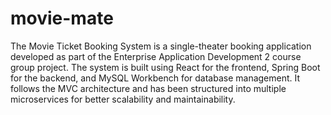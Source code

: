 # movie-mate
The Movie Ticket Booking System is a single-theater booking application developed as part of the Enterprise Application Development 2 course group project. The system is built using React for the frontend, Spring Boot for the backend, and MySQL Workbench for database management. It follows the MVC architecture and has been structured into multiple microservices for better scalability and maintainability.
